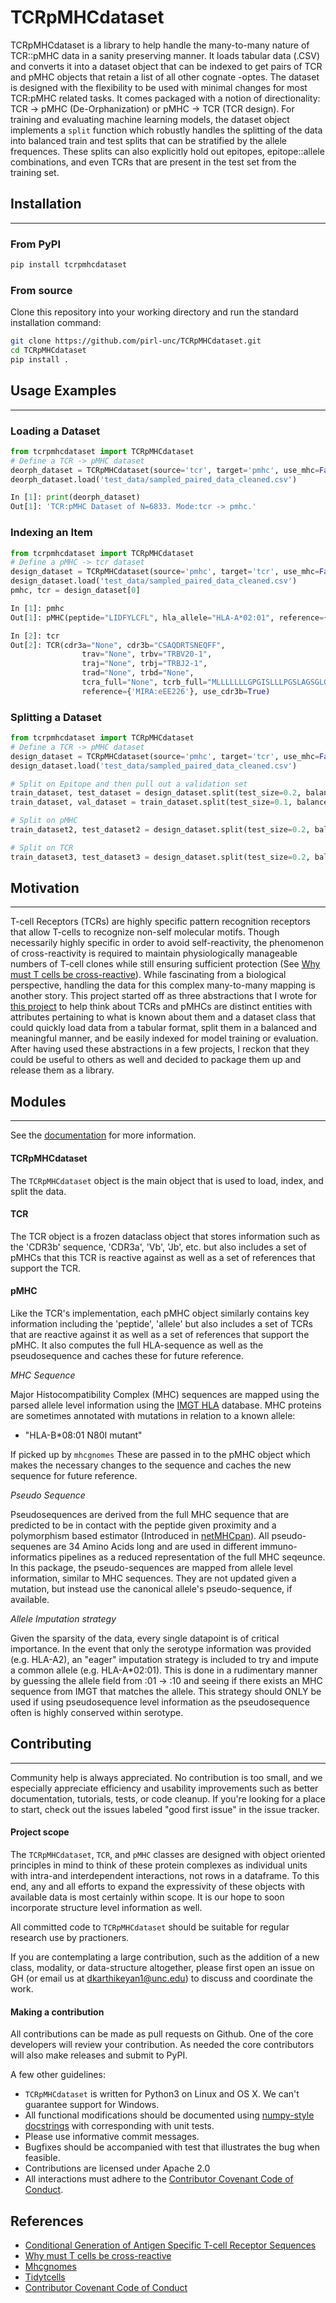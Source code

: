 

# TCRpMHCdataset

TCRpMHCdataset is a library to help handle the many-to-many nature of TCR::pMHC data in a sanity preserving manner. It loads tabular data (.CSV) and converts it into a dataset object that can be indexed to get pairs of TCR and pMHC objects that retain a list of all other cognate -optes. The dataset is designed with the flexibility to be used with minimal changes for most TCR:pMHC related tasks. It comes packaged with a notion of directionality: TCR -> pMHC (De-Orphanization) or pMHC -> TCR (TCR design). For training and evaluating machine learning models, the dataset object implements a `split` function which robustly handles the splitting of the data into balanced train and test splits that can be stratified by the allele frequences. These splits can also explicitly hold out epitopes, epitope::allele combinations, and even TCRs that are present in the test set from the training set. 

## Installation

----------------------------------------------------------------------

### From PyPI
```bash
pip install tcrpmhcdataset
```

### From source

Clone this repository into your working directory and run the standard installation command:
```bash
git clone https://github.com/pirl-unc/TCRpMHCdataset.git
cd TCRpMHCdataset
pip install . 
```

## Usage Examples

----------------------------------------------------------------------

### Loading a Dataset
```python
from tcrpmhcdataset import TCRpMHCdataset
# Define a TCR -> pMHC dataset
deorph_dataset = TCRpMHCdataset(source='tcr', target='pmhc', use_mhc=False, use_pseudo=True, use_cdr3=True, use_both_chains=False)
deorph_dataset.load('test_data/sampled_paired_data_cleaned.csv')

In [1]: print(deorph_dataset)
Out[1]: 'TCR:pMHC Dataset of N=6833. Mode:tcr -> pmhc.'
```

### Indexing an Item
```python
from tcrpmhcdataset import TCRpMHCdataset
# Define a pMHC -> tcr dataset
design_dataset = TCRpMHCdataset(source='pmhc', target='tcr', use_mhc=False, use_pseudo=True, use_cdr3=True, use_both_chains=False)
design_dataset.load('test_data/sampled_paired_data_cleaned.csv')
pmhc, tcr = design_dataset[0]

In [1]: pmhc
Out[1]: pMHC(peptide="LIDFYLCFL", hla_allele="HLA-A*02:01", reference={'MIRA:eEE226', 'MIRA:eEE240', 'MIRA:eOX54', 'MIRA:eEE224', 'MIRA:eXL37', 'MIRA:eOX52', 'MIRA:eOX43', 'MIRA:ePD76', 'MIRA:eHO130', 'MIRA:eQD137', 'MIRA:eXL31', 'MIRA:eHH175', 'MIRA:eOX56', 'MIRA:eXL30', 'MIRA:eXL27'}, use_pseudo=True, use_mhc=False)

In [2]: tcr
Out[2]: TCR(cdr3a="None", cdr3b="CSAQDRTSNEQFF",
                trav="None", trbv="TRBV20-1", 
                traj="None", trbj="TRBJ2-1",
                trad="None", trbd="None",
                tcra_full="None", tcrb_full="MLLLLLLLGPGISLLLPGSLAGSGLGAVVSQHPSWVICKSGTSVKIECRSLDFQATTMFWYRQFPKQSLMLMATSNEGSKATYEQGVEKDKFLINHASLTLSTLTVTSAHPEDSSFYICSAQDRTSNEQFFGPGTRLTVLEDLKNVFPPEVAVFEPSEAEISHTQKATLVCLATGFYPDHVELSWWVNGKEVHSGVSTDPQPLKEQPALNDSRYCLSSRLRVSATFWQNPRNHFRCQVQFYGLSENDEWTQDRAKPVTQIVSAEAWGRADCGFTSESYQQGVLSATILYEILLGKATLYAVLVSALVLMAMVKRKDSRG",
                reference={'MIRA:eEE226'}, use_cdr3b=True)
```

### Splitting a Dataset
```python
from tcrpmhcdataset import TCRpMHCdataset
# Define a TCR -> pMHC dataset
design_dataset = TCRpMHCdataset(source='pmhc', target='tcr', use_mhc=False, use_pseudo=True, use_cdr3=True, use_both_chains=False)
design_dataset.load('test_data/sampled_paired_data_cleaned.csv')

# Split on Epitope and then pull out a validation set
train_dataset, test_dataset = design_dataset.split(test_size=0.2, balance_on_allele=True, split_on=['Epitope'])
train_dataset, val_dataset = train_dataset.split(test_size=0.1, balance_on_allele=True, split_on=['Epitope', 'Allele'])

# Split on pMHC 
train_dataset2, test_dataset2 = design_dataset.split(test_size=0.2, balance_on_allele=True, split_on=['Epitope', 'Allele'])

# Split on TCR
train_dataset3, test_dataset3 = design_dataset.split(test_size=0.2, balance_on_allele=True, split_on=['CDR3b', 'CDR3a'])
```

## Motivation

----------------------------------------------------------------------

T-cell Receptors (TCRs) are highly specific pattern recognition receptors that allow T-cells to recognize non-self molecular motifs. Though necessarily highly specific in order to avoid self-reactivity, the phenomenon of cross-reactivity is required to maintain physiologically manageable numbers of T-cell clones while still ensuring sufficient protection (See [Why must T cells be cross-reactive](https://www.nature.com/articles/nri3279)). While fascinating from a biological perspective, handling the data for this complex many-to-many mapping is another story. This project started off as three abstractions that I wrote for [this project](https://scholar.google.com/citations?view_op=view_citation&hl=en&user=Alnulv8AAAAJ&citation_for_view=Alnulv8AAAAJ:2osOgNQ5qMEC) to help think about TCRs and pMHCs are distinct entities with attributes pertaining to what is known about them and a dataset class that could quickly load data from a tabular format, split them in a balanced and meaningful manner, and be easily indexed for model training or evaluation. After having used these abstractions in a few projects, I reckon that they could be useful to others as well and decided to package them up and release them as a library.


## Modules

----------------------------------------------------------------------

See the [documentation](https://pirl-unc.github.io/TCRpMHCdataset/tcrpmhcdataset.html) for more information.

#### TCRpMHCdataset

The `TCRpMHCdataset` object is the main object that is used to load, index, and split the data. 

#### TCR

The TCR object is a frozen dataclass object that stores information such as the 'CDR3b' sequence, 'CDR3a', 'Vb', 'Jb', etc. but also includes a set of pMHCs that this TCR is reactive against as well as a set of references that support the TCR. 

#### pMHC

Like the TCR's implementation, each pMHC object similarly contains key information including the 'peptide', 'allele' but also includes a set of TCRs that are reactive against it as well as a set of references that support the pMHC. It also computes the full HLA-sequence as well as the pseudosequence and caches these for future reference. 

*MHC Sequence*

Major Histocompatibility Complex (MHC) sequences are mapped using the parsed allele level information using the [IMGT HLA]() database. MHC proteins are sometimes annotated with mutations in relation to a known allele:

- "HLA-B\*08:01 N80I mutant"

If picked up by `mhcgnomes` These are passed in to the pMHC object which makes the necessary changes to the sequence and caches the new sequence for future reference.

*Pseudo Sequence*

Pseudosequences are derived from the full MHC sequence that are predicted to be in contact with the peptide given proximity and a polymorphism based estimator (Introduced in [netMHCpan](https://journals.plos.org/plosone/article?id=10.1371/journal.pone.0000796#s4)). All pseudo-sequenes are 34 Amino Acids long and are used in different immuno-informatics pipelines as a reduced representation of the full MHC seqeunce. In this package, the pseudo-sequences are mapped from allele level information, similar to MHC sequences. They are not updated given a mutation, but instead use the canonical allele's pseudo-sequence, if available.

*Allele Imputation strategy*

Given the sparsity of the data, every single datapoint is of critical importance. In the event that only the serotype information was provided (e.g. HLA-A2), an "eager" imputation strategy is included to try and impute a common allele (e.g. HLA-A\*02:01). This is done in a rudimentary manner by guessing the allele field from :01 -> :10 and seeing if there exists an MHC sequence from IMGT that matches the allele. This strategy should ONLY be used if using pseudosequence level information as the pseudosequence often is highly conserved within serotype. 

## Contributing

----------------------------------------------------------------------

Community help is always appreciated. No contribution is too small, and we especially appreciate efficiency and usability improvements such as better documentation, tutorials, tests, or code cleanup. If you're looking for a place to start, check out the issues labeled "good first issue" in the issue tracker.

#### Project scope
The `TCRpMHCdataset`, `TCR`, and `pMHC` classes are designed with object oriented principles in mind to think of these protein complexes as individual units with intra-and interdependent interactions, not rows in a dataframe. To this end, any and all efforts to expand the expressivity of these objects with available data is most certainly within scope. It is our hope to soon incorporate structure level information as well. 

All committed code to `TCRpMHCdataset` should be suitable for regular research use by practioners.

If you are contemplating a large contribution, such as the addition of a new class, modality, or data-structure altogether, please first open an issue on GH (or email us at dkarthikeyan1@unc.edu) to discuss and coordinate the work.

#### Making a contribution
All contributions can be made as pull requests on Github. One of the core developers will review your contribution. As needed the core contributors will also make releases and submit to PyPI.

A few other guidelines:

 * `TCRpMHCdataset` is written for Python3 on Linux and OS X. We can't guarantee support for Windows.
 * All functional modifications should be documented using [numpy-style docstrings](https://numpydoc.readthedocs.io/en/latest/format.html) with corresponding with unit tests.
 * Please use informative commit messages.
 * Bugfixes should be accompanied with test that illustrates the bug when feasible.
 * Contributions are licensed under Apache 2.0
 * All interactions must adhere to the [Contributor Covenant Code of Conduct](https://www.contributor-covenant.org/version/1/4/code-of-conduct/).


## References

- [Conditional Generation of Antigen Specific T-cell Receptor Sequences](https://scholar.google.com/citations?view_op=view_citation&hl=en&user=Alnulv8AAAAJ&citation_for_view=Alnulv8AAAAJ:2osOgNQ5qMEC)
- [Why must T cells be cross-reactive](https://www.nature.com/articles/nri3279)
- [Mhcgnomes](https://github.com/pirl-unc/mhcgnomes)
- [Tidytcells](https://tidytcells.readthedocs.io/en/latest/#)
- [Contributor Covenant Code of Conduct](https://www.contributor-covenant.org/version/1/4/code-of-conduct/)